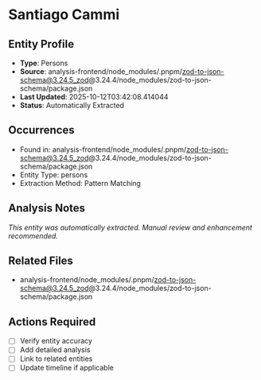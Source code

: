 # Santiago Cammi

## Entity Profile
- **Type**: Persons
- **Source**: analysis-frontend/node_modules/.pnpm/zod-to-json-schema@3.24.5_zod@3.24.4/node_modules/zod-to-json-schema/package.json
- **Last Updated**: 2025-10-12T03:42:08.414044
- **Status**: Automatically Extracted

## Occurrences
- Found in: analysis-frontend/node_modules/.pnpm/zod-to-json-schema@3.24.5_zod@3.24.4/node_modules/zod-to-json-schema/package.json
- Entity Type: persons
- Extraction Method: Pattern Matching

## Analysis Notes
*This entity was automatically extracted. Manual review and enhancement recommended.*

## Related Files
- analysis-frontend/node_modules/.pnpm/zod-to-json-schema@3.24.5_zod@3.24.4/node_modules/zod-to-json-schema/package.json

## Actions Required
- [ ] Verify entity accuracy
- [ ] Add detailed analysis
- [ ] Link to related entities
- [ ] Update timeline if applicable
